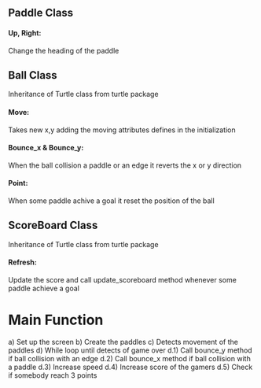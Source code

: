 ## Paddle Class
#### Up, Right:
Change the heading of the paddle

## Ball Class
Inheritance of Turtle class from turtle package
#### Move:
Takes new x,y adding the moving attributes defines in the initialization
#### Bounce_x & Bounce_y:
When the ball collision a paddle or an edge it
reverts the x or y direction
#### Point:
When some paddle achive a goal it reset the position of the ball

## ScoreBoard Class 
Inheritance of Turtle class from turtle package
#### Refresh:
Update the score and call update_scoreboard method
whenever some paddle achieve a goal

# Main Function
a) Set up the screen
b) Create the paddles
c) Detects movement of the paddles
d) While loop until detects of game over
d.1) Call bounce_y method if ball collision with an edge
d.2) Call bounce_x method if ball collision with a paddle
d.3) Increase speed
d.4) Increase score of the gamers 
d.5) Check if somebody reach 3 points